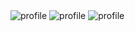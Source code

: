 <img src="https://github.com/YelveTejas/Next.js-UI/assets/103955930/d1eca7b6-d308-4b22-9222-86b2053ffb5f" alt='profile'/>

<img src="https://github.com/YelveTejas/Next.js-UI/assets/103955930/8da5e0c8-e09e-4f0a-a66c-941fd68b19fa" alt='profile'/>

<img src="https://github.com/YelveTejas/Next.js-UI/assets/103955930/df3055cf-bbcf-4581-9345-36ac8309fa4b" alt='profile'/>


